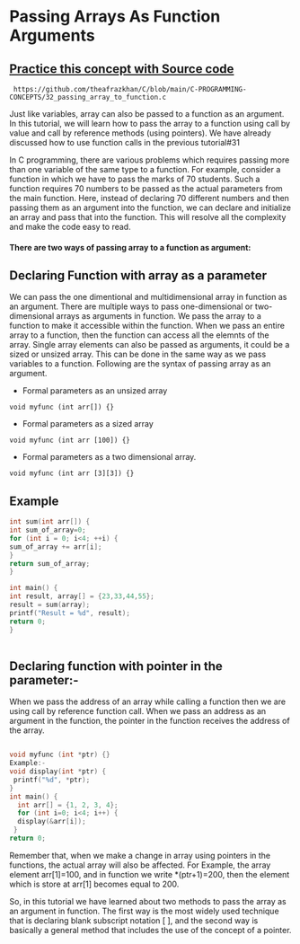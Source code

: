# Passing Arrays As Function Arguments

## [Practice this concept with Source code ](https://github.com/theafrazkhan/C/blob/main/C-PROGRAMMING-CONCEPTS/32_passing_array_to_function.c)

```
 https://github.com/theafrazkhan/C/blob/main/C-PROGRAMMING-CONCEPTS/32_passing_array_to_function.c
```


Just like variables, array can also be passed to a function as an argument. In this tutorial, we will learn how to pass the array to a function using call by value and call by reference methods (using pointers). We have already discussed how to use function calls in the previous tutorial#31

In C programming, there are various problems which requires passing more than one variable of the same type to a function. For example, consider a function in which we have to pass the marks of 70 students. Such a function requires 70 numbers to be passed as the actual parameters from the main function. Here, instead of declaring 70 different numbers and then passing them as an argument into the function, we can declare and initialize an array and pass that into the function. This will resolve all the complexity and make the code easy to read.

#### There are two ways of passing array to a function as argument:

## Declaring Function with array as a parameter
We can pass the one dimentional and multidimensional array in function as an argument. There are multiple ways to pass one-dimensional or two-dimensional arrays as arguments in function. We pass the array to a function to make it accessible within the function. When we pass an entire array to a function, then the function can access all the elemnts of the array. Single array elements can also be passed as arguments, it could be a sized or unsized array. This can be done in the same way as we pass variables to a function. Following are the syntax of passing array as an argument.

- Formal parameters as an unsized array
```
void myfunc (int arr[]) {}
```

- Formal parameters as a sized array
```
void myfunc (int arr [100]) {}
```
- Formal parameters as a two dimensional array.
```
void myfunc (int arr [3][3]) {}
```

## Example
``` c
int sum(int arr[]) {
int sum_of_array=0;
for (int i = 0; i<4; ++i) {
sum_of_array += arr[i]; 
}
return sum_of_array; 
}  

int main() {   
int result, array[] = {23,33,44,55};   
result = sum(array);     
printf("Result = %d", result);   
return 0;
} 
 
 ```


## Declaring function with pointer in the parameter:-
When we pass the address of an array while calling a function then we are using call by reference function call. When we pass an address as an argument in the function, the pointer in the function receives the address of the array.
``` c

void myfunc (int *ptr) {}
Example:-
void display(int *ptr) {
 printf("%d", *ptr);
}
int main() {
  int arr[] = {1, 2, 3, 4};
  for (int i=0; i<4; i++) {
  display(&arr[i]);
 }
return 0;
```

Remember that, when we make a change in array using pointers in the functions, the actual array will also be affected. For Example, the array element arr[1]=100, and in function we write *(ptr+1)=200, then the element which is store at arr[1] becomes equal to 200.

So, in this tutorial we have learned about two methods to pass the array as an argument in function. The first way is the most widely used technique that is declaring blank subscript notation [ ], and the second way is basically a general method that includes the use of the concept of a pointer.

 
